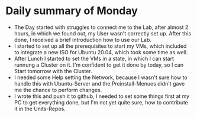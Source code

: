 # Daily summary of Monday
- The Day started with struggles to connect me to the Lab, after almost 2 hours, in which we found out, my User wasn't correctly set up. After this done, I received a brief introduction how to use our Lab.
- I started to set up all the prerequisites to start my VMs, which included to integrate a new ISO for Ubuntu 20.04, which took some time as well.
- After Lunch I started to set the VMs in a state, in which I can start runnung a Cluster on it. I'm confident to get it done by today, so I can Start tomorrow with the Cluster.
- I needed some Help setting the Network, because I wasn't sure how to handle this with Ubuntu-Server and the Preinstall-Menues didn't gave me the chance to perform changes.
- I wrote this and push it to github, I needed to set some things first at my PC to get everything done, but I'm not yet quite sure, how to contribute it in the Units-Repos.